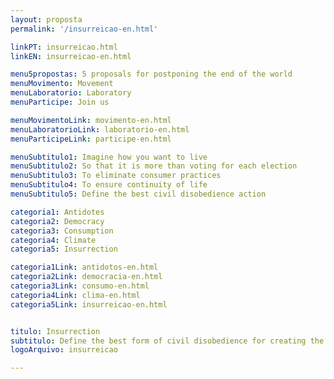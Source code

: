 ```yaml
---
layout: proposta
permalink: '/insurreicao-en.html'

linkPT: insurreicao.html
linkEN: insurreicao-en.html

menu5propostas: 5 proposals for postponing the end of the world
menuMovimento: Movement
menuLaboratorio: Laboratory
menuParticipe: Join us

menuMovimentoLink: movimento-en.html
menuLaboratorioLink: laboratorio-en.html
menuParticipeLink: participe-en.html 

menuSubtitulo1: Imagine how you want to live
menuSubtitulo2: So that it is more than voting for each election
menuSubtitulo3: To eliminate consumer practices
menuSubtitulo4: To ensure continuity of life
menuSubtitulo5: Define the best civil disobedience action

categoria1: Antidotes
categoria2: Democracy
categoria3: Consumption
categoria4: Climate
categoria5: Insurrection

categoria1Link: antidotos-en.html
categoria2Link: democracia-en.html
categoria3Link: consumo-en.html
categoria4Link: clima-en.html
categoria5Link: insurreicao-en.html


titulo: Insurrection
subtitulo: Define the best form of civil disobedience for creating the future in which you want to live! (dare!)
logoArquivo: insurreicao

---
```

